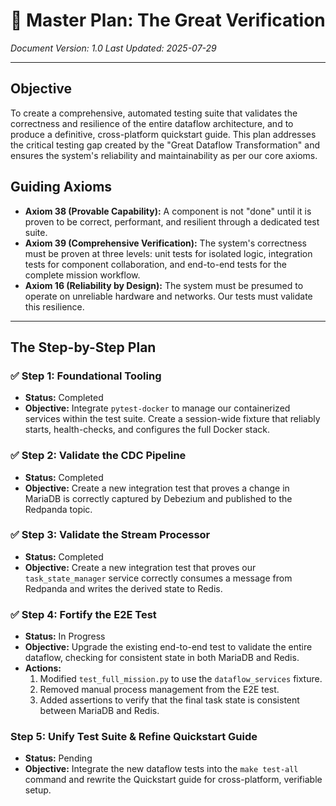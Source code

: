 # 🔱 Master Plan: The Great Verification

_Document Version: 1.0_
_Last Updated: 2025-07-29_

---

## Objective

To create a comprehensive, automated testing suite that validates the correctness and resilience of the entire dataflow architecture, and to produce a definitive, cross-platform quickstart guide. This plan addresses the critical testing gap created by the "Great Dataflow Transformation" and ensures the system's reliability and maintainability as per our core axioms.

## Guiding Axioms

-   **Axiom 38 (Provable Capability):** A component is not "done" until it is proven to be correct, performant, and resilient through a dedicated test suite.
-   **Axiom 39 (Comprehensive Verification):** The system's correctness must be proven at three levels: unit tests for isolated logic, integration tests for component collaboration, and end-to-end tests for the complete mission workflow.
-   **Axiom 16 (Reliability by Design):** The system must be presumed to operate on unreliable hardware and networks. Our tests must validate this resilience.

---

## The Step-by-Step Plan

### ✅ Step 1: Foundational Tooling
-   **Status:** Completed
-   **Objective:** Integrate `pytest-docker` to manage our containerized services within the test suite. Create a session-wide fixture that reliably starts, health-checks, and configures the full Docker stack.

### ✅ Step 2: Validate the CDC Pipeline
-   **Status:** Completed
-   **Objective:** Create a new integration test that proves a change in MariaDB is correctly captured by Debezium and published to the Redpanda topic.

### ✅ Step 3: Validate the Stream Processor
-   **Status:** Completed
-   **Objective:** Create a new integration test that proves our `task_state_manager` service correctly consumes a message from Redpanda and writes the derived state to Redis.

### ✅ Step 4: Fortify the E2E Test
-   **Status:** In Progress
-   **Objective:** Upgrade the existing end-to-end test to validate the entire dataflow, checking for consistent state in both MariaDB and Redis.
-   **Actions:**
    1.  Modified `test_full_mission.py` to use the `dataflow_services` fixture.
    2.  Removed manual process management from the E2E test.
    3.  Added assertions to verify that the final task state is consistent between MariaDB and Redis.

### Step 5: Unify Test Suite & Refine Quickstart Guide
-   **Status:** Pending
-   **Objective:** Integrate the new dataflow tests into the `make test-all` command and rewrite the Quickstart guide for cross-platform, verifiable setup.
